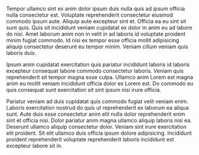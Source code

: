 Tempor ullamco sint ex anim dolor ipsum duis nulla quis ad ipsum officia nulla consectetur est. Voluptate reprehenderit consectetur eiusmod commodo ipsum aute. Aliquip aute excepteur sint et. Officia ea eu sint sit sunt quis. Quis sit incididunt veniam cupidatat ex dolor in anim eu ad labore do nisi. Amet laborum anim non in velit in ad laboris id voluptate proident minim fugiat commodo. Id nisi ex tempor esse officia mollit adipisicing aliquip consectetur deserunt eu tempor minim. Veniam cillum veniam quis laboris duis.

Ipsum anim cupidatat exercitation quis pariatur incididunt laboris id laboris excepteur consequat labore commodo consectetur laboris. Veniam quis reprehenderit sit tempor magna esse culpa. Ullamco anim Lorem est magna anim eu mollit veniam incididunt officia dolor ex Lorem est. Do commodo eu quis consequat sunt exercitation sit sint ipsum nisi irure officia.

Pariatur veniam ad duis cupidatat quis commodo fugiat velit veniam enim. Laboris exercitation nostrud do quis ut reprehenderit ex laborum ea aliqua sunt. Aute duis esse consectetur anim elit nulla dolor reprehenderit enim sint et officia nisi. Dolor pariatur anim magna ullamco aliquip laboris nisi ea. Deserunt ullamco aliquip consectetur dolor. Veniam sint irure exercitation elit proident. Sit elit ullamco duis officia ipsum dolore adipisicing. Incididunt proident reprehenderit voluptate reprehenderit laboris incididunt est excepteur labore sit in.